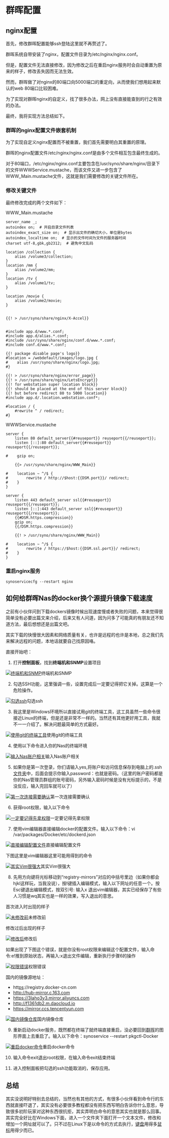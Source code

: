 # 群晖配置

## nginx配置

首先，修改群晖配置能够ssh登陆这里就不再赘述了。

群晖系统自带安装了nginx，配置文件目录为/etc/nginx/nginx.conf。

但是，配置文件无法直接修改，因为修改之后在重启nginx服务时会自动重置为原来的样子，修改丢失因而无法生效。

然而，群晖做了对nginx的80端口向5000端口的重定向，从而使我们想用起来默认的web 80端口比较困难。

为了实现对群晖nginx的自定义，找了很多办法，网上没有直接能查到的行之有效的办法。

最终，我将实现方法总结如下。

### 群晖的nginx配置文件嵌套机制

为了实现自定义nginx配置而不被重置，我们首先需要明白其重置的原理。

群晖的nginx配置文件/etc/nginx/nginx.conf是由多个文件相互包含最终生成的。

对于80端口，/etc/nginx/nginx.conf主要包含在/usr/syno/share/nginx/目录下的文件WWWService.mustache，而该文件又进一步包含了WWW_Main.mustache文件，这就是我们需要修改的关键文件所在。

### 修改关键文件

最终修改完成的两个文件如下：

WWW_Main.mustache

```
server_name _;
autoindex on;  # 开启目录文件列表
autoindex_exact_size on;  # 显示出文件的确切大小，单位是bytes
autoindex_localtime on;  # 显示的文件时间为文件的服务器时间
charset utf-8,gbk,gb2312;  # 避免中文乱码

location /collection {
	alias /volume3/collection;
}
location /mm {
	alias /volume2/mm;
}
location /tv {
	alias /volume1/tv;
}

location /movie {
	alias /volume2/movie;
}


{{! > /usr/syno/share/nginx/X-Accel}}


#include app.d/www.*.conf;
#include app.d/alias.*.conf;
#include /usr/syno/share/nginx/conf.d/www.*.conf;
#include conf.d/www.*.conf;

{{! package disable page's logo}}
#location = /webdefault/images/logo.jpg {
#    alias /usr/syno/share/nginx/logo.jpg;
#}

{{! > /usr/syno/share/nginx/error_page}}
{{! > /usr/syno/share/nginx/LetsEncrypt}}
{{! for webstation super location block}}
{{! should be placed at the end of this server block}}
{{! but before redirect 80 to 5000 location}}
#include app.d/.location.webstation.conf*;

#location / {
    #rewrite ^ / redirect;
#}

```

WWWService.mustache

```
server {
    listen 80 default_server{{#reuseport}} reuseport{{/reuseport}};
    listen [::]:80 default_server{{#reuseport}} reuseport{{/reuseport}};

#    gzip on;

    {{> /usr/syno/share/nginx/WWW_Main}}

#    location ~ ^/$ {
#        rewrite / http://$host:{{DSM.port}}/ redirect;
#    }
}

server {
    listen 443 default_server ssl{{#reuseport}} reuseport{{/reuseport}};
    listen [::]:443 default_server ssl{{#reuseport}} reuseport{{/reuseport}};
    {{#DSM.https.compression}}
    gzip on;
    {{/DSM.https.compression}}

    {{! > /usr/syno/share/nginx/WWW_Main}}

#    location ~ ^/$ {
#        rewrite / https://$host:{{DSM.ssl.port}}/ redirect;
#    }
}

```

### 重启nginx服务

```
synoservicecfg --restart nginx
```



## 如何给群晖Nas的docker换个源提升镜像下载速度

之前有小伙伴问到下载dockers镜像时候出现速度慢或者失败的问题，本来觉得很简单没有必要出篇文来介绍，后来又有人问道，因为问多了可能真的有朋友还不知道方法，最后想想还是出篇文吧。

其实下载的快慢很大因素和网络质量有关，也许是远程的也许是本地，总之我们先来解决远程的问题，本地话就要自己找原因咯。

直接开始吧：

1. 打开**控制面板**，找到**终端机和SNMP**设置项目

[![终端机和SNMP](https://qnam.smzdm.com/201911/23/5dd8fbe7a5bed4549.png_e680.jpg)](https://post.smzdm.com/p/ag82opxd/pic_2/)终端机和SNMP

2. 勾选SSH功能，这里强调一些，设置完成后一定要记得把它关掉。这算是一个危险操作。

[![勾选ssh](https://am.zdmimg.com/201911/23/5dd8fbe7a7c707972.png_e680.jpg)](https://post.smzdm.com/p/ag82opxd/pic_3/)勾选ssh

3. 我这里是Windows环境所以直接试用git的终端工具，这工具虽然一些命令很接近Linux的终端，但是还是非常不一样的。当然还有其他更好用工具，我就不一一介绍了。解决问题最简单的方式最好。

[![使用git的终端工具](https://qnam.smzdm.com/201911/23/5dd8fbe7aa17d311.png_e680.jpg)](https://post.smzdm.com/p/ag82opxd/pic_4/)使用git的终端工具

4. 使用以下命令进入你的Nas的终端环境

[![输入Nas账户相关](https://qnam.smzdm.com/201911/23/5dd8fbe7a6c5660.png_e680.jpg)](https://post.smzdm.com/p/ag82opxd/pic_5/)输入Nas账户相关

5. 如果你是第一次登录，你们请输入yes,将账户和访问信息保存到电脑上的.ssh[文件夹](https://www.smzdm.com/fenlei/wenjianjia/)中，后面会提示你输入password：也就是密码。（这里的账户密码都是你的Nas管理员群组的账号密码，另外输入密码时候是没有光标提示的，不是没反应，输入完回车就可以了）

[![第一次连接需要确认](https://qnam.smzdm.com/201911/23/5dd8fbe7b60154771.png_e680.jpg)](https://post.smzdm.com/p/ag82opxd/pic_6/)第一次连接需要确认

6. 获得root权限，输入以下命令

[![一定要记得先拿权限](https://qnam.smzdm.com/201911/23/5dd8fbe7aab299378.png_e680.jpg)](https://post.smzdm.com/p/ag82opxd/pic_7/)一定要记得先拿权限



7. 使用vim编辑器直接编辑docker的配置文件。输入以下命令：vi /var/packages/Docker/etc/dockerd.json



[![直接编辑配置文件](https://qnam.smzdm.com/201911/23/5dd8fbe89b1c458.png_e680.jpg)](https://post.smzdm.com/p/ag82opxd/pic_8/)直接编辑配置文件



下图这里是vim编辑器这里可能用得到的命令



[![其实Vim很强大](https://qnam.smzdm.com/201911/23/5dd8fbe8a31a36202.png_e680.jpg)](https://post.smzdm.com/p/ag82opxd/pic_9/)其实Vim很强大



8. 先用方向键将光标移动到“registry-mirrors”对应的中括号里边（如果你都会hjkl这样玩，当我没说），按I键插入编辑模式，输入以下网址的任意一个。按Esc键退出编辑模式，按双引号: 输入x 退出vim编辑器，其实已经保存了有些人习惯是wq其实也是一样的效果，写入退出的意思。

首次进入时出现的样子

[![未修改前](https://qnam.smzdm.com/201911/23/5dd8fbe99007e4428.png_e680.jpg)](https://post.smzdm.com/p/ag82opxd/pic_10/)未修改前

修改过后出现的样子

[![修改后](https://qnam.smzdm.com/201911/23/5dd8fbe9be2f65008.png_e680.jpg)](https://post.smzdm.com/p/ag82opxd/pic_11/)修改后

如果出现了下图这个错误，就是你没有root权限来编辑这个配置文件，输入命令:e!推到原始状态，再输入:x退出文件编辑，重新执行步骤6的操作

[![权限错误](https://qnam.smzdm.com/201911/23/5dd8fcc91c2962099.png_e680.jpg)](https://post.smzdm.com/p/ag82opxd/pic_12/)权限错误

国内的镜像源地址：

- htt[ps](https://pinpai.smzdm.com/161140/)://registry.docker-cn.com
- http://hub-mirror.c.163.com
- https://3laho3y3.mirror.aliyuncs.com
- http://f1361db2.m.daocloud.io
- https://mirror.ccs.tencentyun.com

[![国内镜像仓库](https://qnam.smzdm.com/201911/23/5dd8fbe9dcf5c9478.png_e680.jpg)](https://post.smzdm.com/p/ag82opxd/pic_13/)国内镜像仓库

9. 重新启动docker服务，既然都在终端了就终端直接重启，没必要回到[群晖](https://pinpai.smzdm.com/2315/)的图形界面上去重启了。输入以下命令：synoservice --restart pkgctl-Docker

[![重启docker命令](https://qnam.smzdm.com/201911/23/5dd8fc65d5df15865.png_e680.jpg)](https://post.smzdm.com/p/ag82opxd/pic_14/)重启docker命令

10. 输入命令exit退出root权限，在输入命令exit结束终端

11. 进入控制面板把勾选的ssh功能取消的，保存应用。

## 总结

其实没说明好特别去总结的，当然也有其他的方式，有很多小伙伴看到命令行的东西就直接吓退了，其实没有必要很多教程都没有把东西写明白告诉你什么意思，导致很多初阶玩家对这种东西很抗拒，其实弄明白命令的意思其实也就是那么回事。其实完全好比在Windows下面，进入一个文件夹下面打开一个文本文件，修改和增加一个网址就可以了。只不过在Linux下是以命令的方式去执行，[键盘](https://www.smzdm.com/fenlei/jianpan/)用得多[鼠标](https://www.smzdm.com/fenlei/shubiao/)用得少而已。